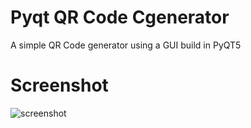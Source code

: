 # Pyqt QR Code Cgenerator
A simple QR Code generator using a GUI build in PyQT5

# Screenshot
![screenshot](https://github.com/jbaudru/pyqt_qrcode_generator/blob/ex.png?raw=true)
